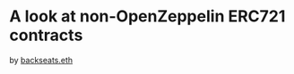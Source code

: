 # A look at non-OpenZeppelin ERC721 contracts

by [backseats.eth](https://twitter.com/backseats_eth)
